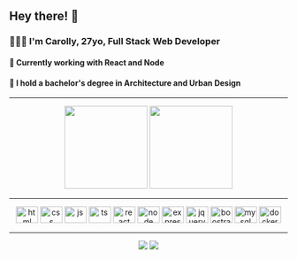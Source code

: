 ## Hey there! 👋

### 👩🏻‍💻 I'm Carolly, 27yo, Full Stack Web Developer 
#### 👾 Currently working with React and Node
#### 🧩 I hold a bachelor's degree in Architecture and Urban Design 
<hr>
<div align="center" >
  <img height="150em" src="https://github-readme-stats.vercel.app/api/top-langs/?username=carollyb&layout=compact&theme=radical" />
  <img height="150em" src="https://github-readme-stats.vercel.app/api?username=carollyb&show_icons=true&theme=radical" />
</div>
<hr>
<div>
  <div align="center">
  <img alt="html" height="30" width="40" src="https://cdn.jsdelivr.net/gh/devicons/devicon/icons/html5/html5-original.svg"/>  
  <img alt="css" height="30" width="40" src="https://cdn.jsdelivr.net/gh/devicons/devicon/icons/css3/css3-original.svg"/>  
  <img alt="js" height="30" width="40" src="https://cdn.jsdelivr.net/gh/devicons/devicon/icons/javascript/javascript-original.svg"/>
  <img alt="ts" height="30" width="40" src="https://cdn.jsdelivr.net/gh/devicons/devicon/icons/typescript/typescript-plain.svg"/>
  <img alt="react" height="30" width="40" src="https://cdn.jsdelivr.net/gh/devicons/devicon/icons/react/react-original.svg"/>
  <img alt="node" height="30" width="40" src="https://cdn.jsdelivr.net/gh/devicons/devicon/icons/nodejs/nodejs-original.svg"/>
  <img alt="express" height="30" width="40" src="https://cdn.jsdelivr.net/gh/devicons/devicon/icons/express/express-original.svg" />
  <img alt="jquery" height="30" width="40" src="https://cdn.jsdelivr.net/gh/devicons/devicon/icons/jquery/jquery-plain-wordmark.svg" />
  <img alt="boostrap" height="30" width="40" src="https://cdn.jsdelivr.net/gh/devicons/devicon/icons/bootstrap/bootstrap-original.svg"/>    
  <img alt="mysql" height="30" width="40" src="https://cdn.jsdelivr.net/gh/devicons/devicon/icons/mysql/mysql-original.svg" />
  <img alt="docker" height="30" width="40" src="https://cdn.jsdelivr.net/gh/devicons/devicon/icons/docker/docker-plain-wordmark.svg" />
</div>
<hr>
  
 <div align="center">
   <a href="https://www.linkedin.com/in/carollybarbosa/" target="_blank"><img src="https://img.shields.io/badge/LinkedIn-0077B5?style=for-the-badge&logo=linkedin&logoColor=white"/></a>
   <a href="https://codewars.com/users/carollyb" target="_blank"><img src="https://img.shields.io/badge/Codewars-B1361E?style=for-the-badge&logo=Codewars&logoColor=white"/></a>
 </div>
  
